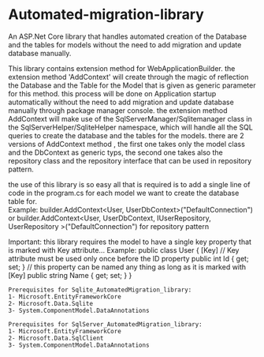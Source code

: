 # Automated-migration-library
An ASP.Net Core library that handles automated creation of the Database and the tables for models without the need to add migration and update database manually.

   This library contains extension method for WebApplicationBuilder.
   the extension method 'AddContext' will create through the magic of reflection the Database and the Table for the Model that
   is given as generic parameter for this method.
   this process will be done on Application startup automatically without the need to add migration and update database manually
   through package manager console.
   the extension method AddContext will make use of the SqlServerManager/Sqlitemanager class in the SqlServerHelper/SqliteHelper namespace, which will handle      all the SQL queries to create the database and the tables for the models.
   there are 2 versions of AddContext method , the first one takes only the model class and the DbContext as generic typs,
   the second one takes also the repository class and the repository interface that can be used in repository pattern.
   
   the use of this library is so easy all that is required is to add a single line of code in the program.cs for each model we want to create the database table    for.  
   Example: builder.AddContext<User, UserDbContext>("DefaultConnection")
         or builder.AddContext<User, UserDbContext, IUserRepository, UserRepository >("DefaultConnection") for repository pattern

   Important: this library requires the model to have a single key property that is marked with Key attribute...
   Example:
   public class User
   {
        [Key] // Key attribute must be used only once before the ID property
        public int Id { get; set; } // this property can be named any thing as long as it is marked with [Key]
        public string Name { get; set; }
   }

    Prerequisites for Sqlite_AutomatedMigration_library: 
    1- Microsoft.EntityFrameworkCore
    2- Microsoft.Data.Sqlite
    3- System.ComponentModel.DataAnnotations

    Prerequisites for SqlServer_AutomatedMigration_library: 
    1- Microsoft.EntityFrameworkCore
    2- Microsoft.Data.SqlClient
    3- System.ComponentModel.DataAnnotations
